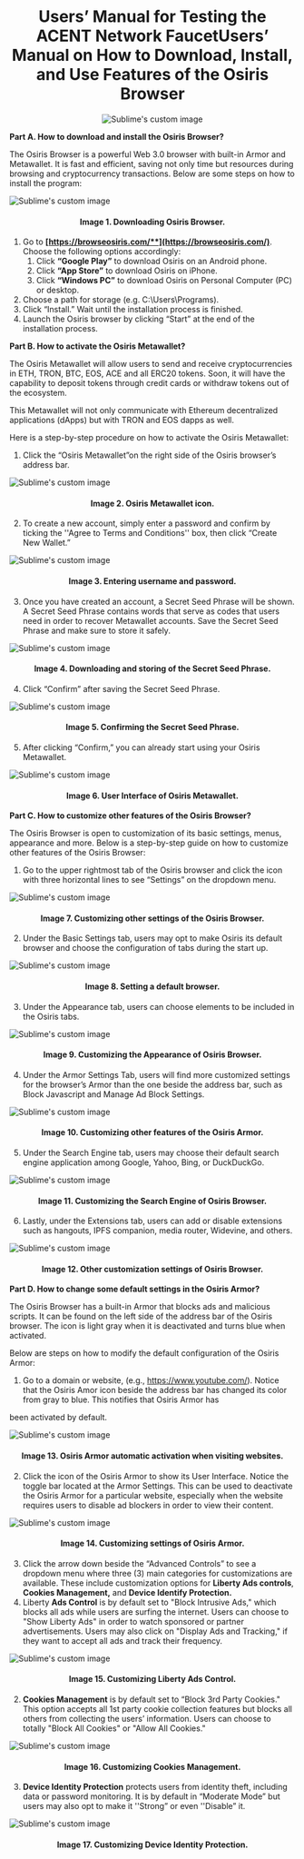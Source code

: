 ﻿<h1 align="center">
Users’ Manual for Testing the ACENT Network FaucetUsers’ Manual on How to Download, Install, and Use Features of the Osiris Browser
</h1>
<p align="center">
  <img src="/images/osirisimage.jpg?raw=true" alt="Sublime's custom image"/>
</p>

**Part A. How to download and install the Osiris Browser?**

The Osiris Browser is a powerful Web 3.0 browser with built-in Armor and Metawallet. It is fast and efficient, saving not only time but resources during browsing and cryptocurrency transactions. Below are some steps on how to install the program:

<img src="/images/Image_1.gif?raw=true" alt="Sublime's custom image"/>

<h4 align="center">
   Image 1. Downloading Osiris Browser.
</h4>


1. Go to **[https://browseosiris.com/**](https://browseosiris.com/)**. Choose the following options accordingly:
   1. Click **“Google Play”** to download Osiris on an Android phone.
   1. Click **“App Store”** to download Osiris on iPhone.
   1. Click **“Windows PC”** to download Osiris on Personal Computer (PC) or desktop.
1. Choose a path for storage (e.g. C:\Users\Programs).
1. Click “Install.” Wait until the installation process is finished.
1. Launch the Osiris browser by clicking “Start” at the end of the installation process.

**Part B. How to activate the Osiris Metawallet?**

The Osiris Metawallet will allow users to send and receive cryptocurrencies in ETH, TRON, BTC, EOS, ACE and all ERC20 tokens. Soon, it will have the capability to deposit tokens through credit cards or withdraw tokens out of the ecosystem.

This Metawallet will not only communicate with Ethereum decentralized applications (dApps) but with TRON and EOS dapps as well.

Here is a step-by-step procedure on how to activate the Osiris Metawallet:

1. Click the “Osiris Metawallet”on the right side of the Osiris browser’s address bar.

<img src="/images/Image_2.gif?raw=true" alt="Sublime's custom image"/>

<h4 align="center">
   Image 2. Osiris Metawallet icon.
</h4>

2. To create a new account, simply enter a password and confirm by ticking the ''Agree to Terms and Conditions'' box, then click  “Create New Wallet.”

<img src="/images/Image_3.gif?raw=true" alt="Sublime's custom image"/>

<h4 align="center">
   Image 3. Entering username and password.
</h4>

3. Once you have created an account, a Secret Seed Phrase will be shown. A Secret Seed Phrase contains words that serve as codes that users need in order to recover Metawallet accounts. Save the Secret Seed Phrase and make sure to store it safely.

<img src="/images/Image_4.gif?raw=true" alt="Sublime's custom image"/>

<h4 align="center">
   Image 4. Downloading and storing of the Secret Seed Phrase.
</h4>

4. Click “Confirm” after saving the Secret Seed Phrase.

<img src="/images/Image_5.gif?raw=true" alt="Sublime's custom image"/>

<h4 align="center">
   Image 5. Confirming the Secret Seed Phrase.
</h4>

5. After clicking “Confirm,” you can already start using your Osiris Metawallet.

<img src="/images/Image_6.gif?raw=true" alt="Sublime's custom image"/>

<h4 align="center">
   Image 6. User Interface of Osiris Metawallet.
</h4>

**Part C. How to customize other features of the Osiris Browser?**

The Osiris Browser is open to customization of its basic settings, menus, appearance and more. Below is a step-by-step guide on how to customize other features of the Osiris Browser:

1. Go to the upper rightmost tab of the Osiris browser and click the icon with three horizontal lines to see “Settings” on the dropdown menu.

<img src="/images/image_7.jpg?raw=true" alt="Sublime's custom image"/>

<h4 align="center">
   Image 7. Customizing other settings of the Osiris Browser.
</h4>

2. Under the Basic Settings tab, users may opt to make Osiris its default browser and choose the configuration of tabs during the start up.

<img src="/images/image_8.jpg?raw=true" alt="Sublime's custom image"/>

<h4 align="center">
   Image 8. Setting a default browser.
</h4>

3. Under the Appearance tab, users can choose elements to be included in the Osiris tabs.

<img src="/images/image_9.jpg?raw=true" alt="Sublime's custom image"/>

<h4 align="center">
   Image 9. Customizing the Appearance of Osiris Browser.
</h4>

4. Under the Armor Settings Tab, users will find more customized settings for the browser’s Armor than the one beside the address bar, such as Block Javascript and Manage Ad Block Settings.

<img src="/images/image_10.jpg?raw=true" alt="Sublime's custom image"/>

<h4 align="center">
   Image 10. Customizing other features of the Osiris Armor.
</h4>

5. Under the Search Engine tab, users may choose their default search engine application among Google, Yahoo, Bing, or DuckDuckGo.

<img src="/images/image_11.jpg?raw=true" alt="Sublime's custom image"/>

<h4 align="center">
   Image 11. Customizing the Search Engine of Osiris Browser.
</h4>

6. Lastly,  under the Extensions tab,  users can add or disable extensions such as hangouts, IPFS companion, media router, Widevine, and others.

<img src="/images/image_12.jpg?raw=true" alt="Sublime's custom image"/>

<h4 align="center">
   Image 12. Other customization settings of Osiris Browser.
</h4>

**Part D. How to change some default settings in the Osiris Armor?**

The Osiris Browser has a built-in Armor that blocks ads and malicious scripts. It can be found on the left side of the address bar of the Osiris browser. The icon is light gray when it is deactivated and turns blue when activated.

Below are steps on how to modify the default configuration of the Osiris Armor:

1. Go to a domain or website, (e.g., <https://www.youtube.com/>). Notice that the Osiris Amor icon beside the address bar has changed its color from gray to blue. This notifies that Osiris Armor has

been activated by default.

<img src="/images/image_13.gif?raw=true" alt="Sublime's custom image"/>

<h4 align="center">
   Image 13. Osiris Armor automatic activation when visiting websites.
</h4>

2. Click the icon of the Osiris Armor to show its User Interface. Notice the toggle bar located at the Armor Settings. This can be used to deactivate the Osiris Armor for a particular website, especially when the website requires users to disable ad blockers in order to view their content.

<img src="/images/image_14.gif?raw=true" alt="Sublime's custom image"/>

<h4 align="center">
   Image 14. Customizing settings of Osiris Armor.
</h4>

3. Click the arrow down beside the “Advanced Controls” to see a dropdown menu where three (3) main categories for customizations are available. These include customization options for **Liberty Ads controls**, **Cookies Management,** and **Device Identify Protection.**
1. Liberty **Ads Control** is by default set to "Block Intrusive Ads," which blocks all ads while users are surfing the internet. Users can choose to "Show Liberty Ads" in order to watch sponsored or partner advertisements. Users may also click on "Display Ads and Tracking," if they want to accept all ads and track their frequency.

<img src="/images/image_15.gif?raw=true" alt="Sublime's custom image"/>

<h4 align="center">
   Image 15. Customizing Liberty Ads Control.
</h4>

2. **Cookies Management** is by default set to “Block 3rd Party Cookies." This option accepts all 1st party cookie collection features but blocks all others from collecting the users’ information. Users can choose to totally "Block All Cookies" or "Allow All Cookies."

<img src="/images/image_16.gif?raw=true" alt="Sublime's custom image"/>

<h4 align="center">
   Image 16. Customizing Cookies Management.
</h4>

3. **Device Identity Protection** protects users from identity theft, including data or password monitoring. It is by default in “Moderate Mode” but users may also opt to make it ''Strong” or even ''Disable” it.

<img src="/images/image_17.gif?raw=true" alt="Sublime's custom image"/>

<h4 align="center">
   Image 17. Customizing Device Identity Protection.
</h4>

